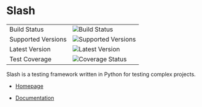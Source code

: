 Slash
=====


|                       |                                                                                         |
|-----------------------|-----------------------------------------------------------------------------------------|
| Build Status          | ![Build Status](https://secure.travis-ci.org/getslash/slash.png?branch=master,dev)      |
| Supported Versions    | ![Supported Versions](https://img.shields.io/pypi/pyversions/slash.svg)                 |
| Latest Version        | ![Latest Version](https://img.shields.io/pypi/v/slash.svg)                              |
| Test Coverage         | ![Coverage Status](https://codecov.io/gh/getslash/slash/branch/develop/graph/badge.svg) |




Slash is a testing framework written in Python for testing complex projects. 

* [Homepage](http://getslash.github.io/slash)

* [Documentation](https://slash.readthedocs.org/)
